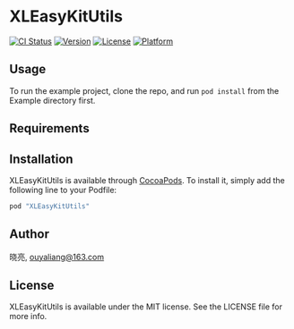 # XLEasyKitUtils

[![CI Status](http://img.shields.io/travis/晓亮/XLEasyKitUtils.svg?style=flat)](https://travis-ci.org/晓亮/XLEasyKitUtils)
[![Version](https://img.shields.io/cocoapods/v/XLEasyKitUtils.svg?style=flat)](http://cocoapods.org/pods/XLEasyKitUtils)
[![License](https://img.shields.io/cocoapods/l/XLEasyKitUtils.svg?style=flat)](http://cocoapods.org/pods/XLEasyKitUtils)
[![Platform](https://img.shields.io/cocoapods/p/XLEasyKitUtils.svg?style=flat)](http://cocoapods.org/pods/XLEasyKitUtils)

## Usage

To run the example project, clone the repo, and run `pod install` from the Example directory first.

## Requirements

## Installation

XLEasyKitUtils is available through [CocoaPods](http://cocoapods.org). To install
it, simply add the following line to your Podfile:

```ruby
pod "XLEasyKitUtils"
```

## Author

晓亮, ouyaliang@163.com

## License

XLEasyKitUtils is available under the MIT license. See the LICENSE file for more info.
